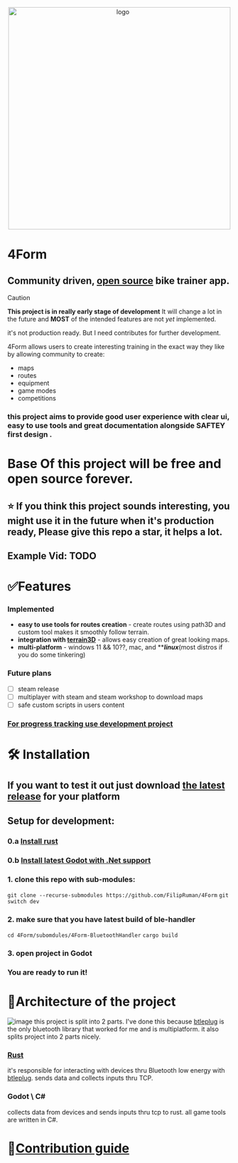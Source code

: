 <p align="center">  
  <img src="https://github.com/user-attachments/assets/b077f39c-11fc-4e06-9594-d069614ca01b" alt="logo" width="500">  
</p>

# 4Form
## Community driven, [open source](https://github.com/FilipRuman/4Form/blob/main/LICENSE) bike trainer app.
> [!Caution]
> **This project is in really early stage of development**
> It will change a lot in the future and **MOST** of the intended features are not *yet* implemented.
> 
> it's not production ready. But I need contributes for further development.

4Form allows users to create interesting training in the exact way they like by allowing community to create:
 * maps
 * routes 
 * equipment
 * game modes
 * competitions

### this project aims to provide good user experience with clear ui, easy to use tools and great documentation alongside **SAFTEY first design** .

# **Base** Of this project will be free and open source **forever**.
##  ⭐ If you think this project sounds interesting, you might use it in the future when it's production ready, Please give this repo a star, it helps a lot.

## Example Vid: TODO
# ✅Features
### Implemented
 * **easy to use tools for routes creation** - create routes using path3D and custom tool makes it smoothly follow terrain.
 * **integration with [terrain3D](https://github.com/TokisanGames/Terrain3D)** - allows easy creation of great looking maps. 
 * **multi-platform** - windows 11 && 10??, mac, and *****linux***(most distros if you do some tinkering)
 
### Future plans
 - [ ] steam release
 - [ ] multiplayer with steam and steam workshop to download maps
 - [ ] safe custom scripts in users content

### [For progress tracking use development project](https://github.com/users/FilipRuman/projects/6/views/3) 
# 🛠️ Installation
## If you want to test it out just download [the latest release](https://github.com/FilipRuman/4Form/releases) for your platform
## Setup for development:
### 0.a [Install rust](https://www.rust-lang.org/learn/get-started) 
### 0.b [Install latest Godot with .Net support](https://godotengine.org/download/)
### 1. clone this repo with sub-modules:
``git clone --recurse-submodules https://github.com/FilipRuman/4Form``
``git switch dev``
### 2. make sure that you have latest build of ble-handler
``cd 4Form/subomdules/4Form-BluetoothHandler``
``cargo build``
### 3. open project in Godot
### You are ready to run it!

# 🧱Architecture of the project
![image](https://github.com/user-attachments/assets/4a18132c-e328-4e19-8c4c-8e0ca543fa62)
this project is split into 2 parts. I've done this because [btleplug](https://github.com/deviceplug/btleplug) is the only bluetooth library that worked for me and is multiplatform. it also splits project into 2 parts nicely.  
### [Rust](https://github.com/FilipRuman/4Form-BluetoothHandler) 
 it's responsible for interacting with devices thru Bluetooth low energy with [btleplug](https://github.com/deviceplug/btleplug). sends data and collects inputs thru TCP.
### Godot \ C#
 collects data from devices and sends inputs thru tcp to rust. all game tools are written in C#. 
# 🤝[Contribution guide](./CONTRIBUTING.md) 
